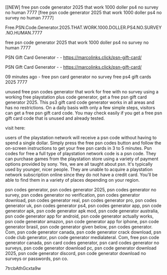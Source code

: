 [[NEW] free psn code generator 2025 that work 1000 doller ps4 no survey no human 7777 [free psn code generator 2025 that work 1000 doller ps4 no survey no human 7777]

Free.PSN.Code.Generator.2025.THAT.WORK.1000.DOLLER.PS4.NO.SURVEY.NO.HUMAN.7777

free psn code generator 2025 that work 1000 doller ps4 no survey no human 7777

PSN Gift Card Generator - - https://marcolinks.click/psn-gift-card/

PSN Gift Card Generator - - https://marcolinks.click/psn-gift-card/

09 minutes ago - free psn card generator no survey free ps4 gift cards 2025 7777

unused free psn codes generator that work for free with no survey using a working free playstation plus code generator, get a free psn gift card generator 2025. This ps3 gift card code generator works in all areas and has no restrictions. On a daily basis with only a few simple steps, visitors can get a free psn gift card code. You may check easily if you get a free psn gift card code that is unused and already tested.

visit here:

users of the playstation network will receive a psn code without having to spend a single dollar. Simply press the free psn codes button and follow the on-screen instructions to get your free psn cards in 3 to 5 minutes. Psn codes for free a full type of playstation network code is a psn code. They can purchase games from the playstation store using a variety of payment options provided by sony. Yes, we are all taught about psn. It's typically used by younger, nicer people. They are unable to acquire a playstation network subscription online since they do not have a credit card. You'll be able to find them in a variety of places depending on your region.

psn codes generator, psn codes generator 2025, psn codes generator no survey, psn codes generator no verification, psn codes generator download, psn codes generator real, psn codes generator pro, psn codes generator uk, psn codes generator ps4, psn codes generator app, psn code generator apk, psn code generator apk mod, psn code generator australia, psn code generator app for android, psn code generator actually works, psn code generator amazon, psn code generator app for iphone, psn code generator brasil, psn code generator given below, psn codes generator. Com, psn code generator canada, psn code generator crack download, psn code club generator, psn code generator medialateral. Com, free psn code generator canada, psn card codes generator, psn card codes generator no surveys, psn code generator download pc, psn code generator download 2025, psn code generator discord, psn code generator download no surveys or passwords, psn co.

7trcbAthGcxta9w

